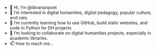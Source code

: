 - 👋 Hi, I’m @librarianpoet
- 👀 I’m interested in digital humanities, digital pedagogy, popular culture, and cats.
- 🌱 I’m currently learning how to use GitHub, build static websites, and code in Python for DH projects
- 💞️ I’m looking to collaborate on digtial humanities projects, especially in academic libraries.
- 📫 How to reach me...

<!---
librarianpoet/librarianpoet is a ✨ special ✨ repository because its `README.md` (this file) appears on your GitHub profile.
You can click the Preview link to take a look at your changes.
--->
